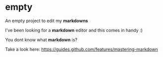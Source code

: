 # empty
An empty project to edit my **markdowns**

I've been looking for a **markdown** editor and this comes in handy :)

You dont know what **markdown** is?

Take a look here: https://guides.github.com/features/mastering-markdown
